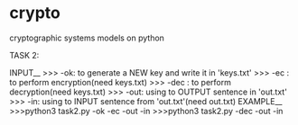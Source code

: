 # crypto
cryptographic systems models on python

TASK 2:

INPUT__
        >>> -ok: to generate a NEW key and write it in 'keys.txt'
        >>> -ec <some sentence>: to perform encryption(need keys.txt)
        >>> -dec <some cipher>: to perform decryption(need keys.txt)
        >>> -out: using to OUTPUT sentence in 'out.txt'
        >>> -in: using to INPUT sentence from 'out.txt'(need out.txt)
  EXAMPLE__
        >>>python3 task2.py -ok -ec -out -in
        >>>python3 task2.py -dec -out -in
